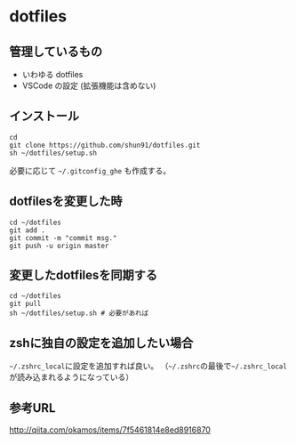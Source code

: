 dotfiles
========

## 管理しているもの

- いわゆる dotfiles
- VSCode の設定 (拡張機能は含めない)

## インストール
```
cd
git clone https://github.com/shun91/dotfiles.git
sh ~/dotfiles/setup.sh
```

必要に応じて `~/.gitconfig_ghe` も作成する。

## dotfilesを変更した時
```
cd ~/dotfiles
git add .
git commit -m "commit msg."
git push -u origin master
```

## 変更したdotfilesを同期する
```
cd ~/dotfiles
git pull
sh ~/dotfiles/setup.sh # 必要があれば
```

## zshに独自の設定を追加したい場合
`~/.zshrc_local`に設定を追加すれば良い。
（`~/.zshrc`の最後で`~/.zshrc_local`が読み込まれるようになっている）

## 参考URL
http://qiita.com/okamos/items/7f5461814e8ed8916870
